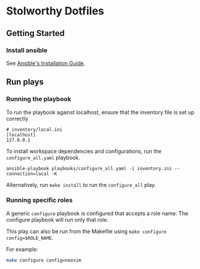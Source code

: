 # Stolworthy Dotfiles

## Getting Started

### Install ansible

See [Ansible's Installation Guide](https://docs.ansible.com/ansible/latest/installation_guide/intro_installation.html#installing-and-upgrading-ansible-with-pip).

## Run plays
### Running the playbook

To run the playbook against localhost, ensure that the inventory file is set up correctly

```
# inventory/local.ini
[localhost]
127.0.0.1
```

To install workspace dependencies and configurations,
run the `configure_all.yaml` playbook.

```
ansible-playbook playbooks/configure_all.yaml -i inventory.ini --connection=local -K
```

Alternatively, run `make install` to run the `configure_all` play.

### Running specific roles

A generic `configure` playbook is configured that accepts a role name. 
The configure playbook will run only that role.

This play can also be run from the Makefile using `make configure config=$ROLE_NAME`.

For example:
```bash
make configure config=neovim
```
